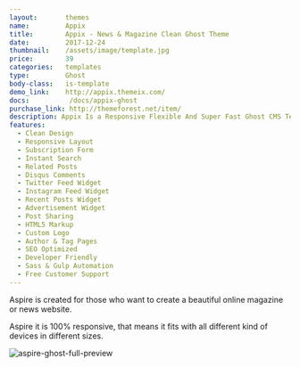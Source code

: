 ```yaml
---
layout:       themes
name:         Appix
title:        Appix - News & Magazine Clean Ghost Theme
date:         2017-12-24
thumbnail:    /assets/image/template.jpg
price:        39
categories:   templates
type:         Ghost
body-class:   is-template
demo_link:    http://appix.themeix.com/
docs:          /docs/appix-ghost
purchase_link: http://themeforest.net/item/
description: Appix Is a Responsive Flexible And Super Fast Ghost CMS Template. Lorem ipsum dolor sit amet, consectetur adipisicing elit. Iusto facilis facere praesentium? Distinctio natus placeat esse alias aliquam veritatis numquam repudiandae! Veniam magni, quibusdam voluptate, earum numquam vero!
features:
  - Clean Design
  - Responsive Layout
  - Subscription Form
  - Instant Search
  - Related Posts
  - Disqus Comments
  - Twitter Feed Widget
  - Instagram Feed Widget
  - Recent Posts Widget
  - Advertisement Widget
  - Post Sharing
  - HTML5 Markup
  - Custom Logo
  - Author & Tag Pages
  - SEO Optimized
  - Developer Friendly
  - Sass & Gulp Automation
  - Free Customer Support
---
```


Aspire is created for those who want to create a beautiful online magazine or news website.

Aspire it is 100% responsive, that means it fits with all different kind of devices in different sizes.

![aspire-ghost-full-preview](/images/themes/ghost/aspire/full-preview.png)